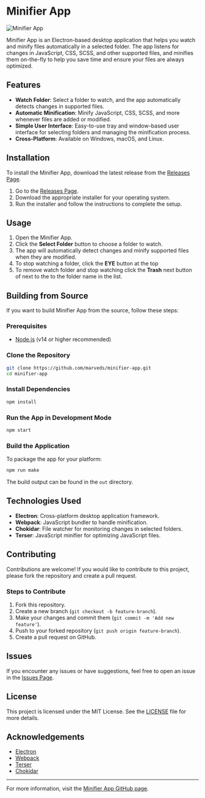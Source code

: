 # Minifier App

![Minifier App](https://img.shields.io/github/v/release/marveds/minifier-app)

Minifier App is an Electron-based desktop application that helps you watch and minify files automatically in a selected folder. The app listens for changes in JavaScript, CSS, SCSS, and other supported files, and minifies them on-the-fly to help you save time and ensure your files are always optimized.

## Features

- **Watch Folder**: Select a folder to watch, and the app automatically detects changes in supported files.
- **Automatic Minification**: Minify JavaScript, CSS, SCSS, and more whenever files are added or modified.
- **Simple User Interface**: Easy-to-use tray and window-based user interface for selecting folders and managing the minification process.
- **Cross-Platform**: Available on Windows, macOS, and Linux.

## Installation

To install the Minifier App, download the latest release from the [Releases Page](https://github.com/marveds/minifier-app/releases).

1. Go to the [Releases Page](https://github.com/marveds/minifier-app/releases).
2. Download the appropriate installer for your operating system.
3. Run the installer and follow the instructions to complete the setup.

## Usage

1. Open the Minifier App.
2. Click the **Select Folder** button to choose a folder to watch.
3. The app will automatically detect changes and minify supported files when they are modified.
4. To stop watching a folder, click the **EYE** button at the top
5. To remove watch folder and stop watching click the **Trash** next button of next to the to the folder name in the list.

## Building from Source

If you want to build Minifier App from the source, follow these steps:

### Prerequisites

- [Node.js](https://nodejs.org/) (v14 or higher recommended)

### Clone the Repository

```bash
git clone https://github.com/marveds/minifier-app.git
cd minifier-app
```

### Install Dependencies

```bash
npm install
```

### Run the App in Development Mode

```bash
npm start
```

### Build the Application

To package the app for your platform:

```bash
npm run make
```

The build output can be found in the `out` directory.

## Technologies Used

- **Electron**: Cross-platform desktop application framework.
- **Webpack**: JavaScript bundler to handle minification.
- **Chokidar**: File watcher for monitoring changes in selected folders.
- **Terser**: JavaScript minifier for optimizing JavaScript files.

## Contributing

Contributions are welcome! If you would like to contribute to this project, please fork the repository and create a pull request.

### Steps to Contribute

1. Fork this repository.
2. Create a new branch (`git checkout -b feature-branch`).
3. Make your changes and commit them (`git commit -m 'Add new feature'`).
4. Push to your forked repository (`git push origin feature-branch`).
5. Create a pull request on GitHub.

## Issues

If you encounter any issues or have suggestions, feel free to open an issue in the [Issues Page](https://github.com/marveds/minifier-app/issues).

## License

This project is licensed under the MIT License. See the [LICENSE](https://github.com/marveds/minifier-app/blob/main/LICENSE) file for more details.

## Acknowledgements

- [Electron](https://www.electronjs.org/)
- [Webpack](https://webpack.js.org/)
- [Terser](https://github.com/terser/terser)
- [Chokidar](https://github.com/paulmillr/chokidar)

---

For more information, visit the [Minifier App GitHub page](https://github.com/marveds/minifier-app).

